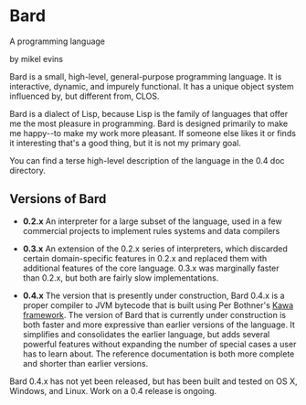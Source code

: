 # Bard 
A programming language

by mikel evins

Bard is a small, high-level, general-purpose programming language. It
is interactive, dynamic, and impurely functional. It has a unique
object system influenced by, but different from, CLOS.

Bard is a dialect of Lisp, because Lisp is the family of languages
that offer me the most pleasure in programming. Bard is designed
primarily to make me happy--to make my work more pleasant. If someone
else likes it or finds it interesting that's a good thing, but it is
not my primary goal.

You can find a terse high-level description of the language in the 0.4 doc directory.

## Versions of Bard

- **0.2.x** An interpreter for a large subset of the language, used in a few commercial projects to implement rules systems and data compilers

- **0.3.x** An extension of the 0.2.x series of interpreters, which discarded certain domain-specific features in 0.2.x and replaced them with additional features of the core language. 0.3.x was marginally faster than 0.2.x, but both are fairly slow implementations.

- **0.4.x** The version that is presently under construction, Bard 0.4.x is a proper compiler to JVM bytecode that is built using  Per Bothner's [Kawa framework](http://www.gnu.org/software/kawa/index.html). 
The version of Bard that is currently under construction is both faster and more expressive than earlier versions of the language. It simplifies and consolidates the earlier language, but adds several powerful features without expanding the number of special cases a user has to learn about. The reference documentation is both more complete and shorter than earlier versions.

Bard 0.4.x has not yet been released, but has been built and tested on OS X, Windows, and Linux. Work on a 0.4 release is ongoing.

